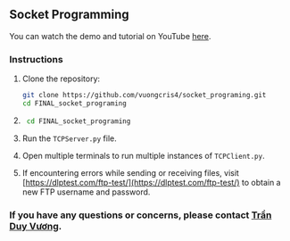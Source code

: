 ## Socket Programming

You can watch the demo and tutorial on YouTube [here](https://www.youtube.com/watch?v=FJrFyt_zEq0&list=PL4TFznO8yqE0uGW1vj4GXa51Ny-fC72Hf).

### Instructions

1. Clone the repository:
    ```bash
    git clone https://github.com/vuongcris4/socket_programing.git
    cd FINAL_socket_programing
    ```
2. ```bash
    cd FINAL_socket_programing
    ```

3. Run the `TCPServer.py` file.

4. Open multiple terminals to run multiple instances of `TCPClient.py`.

5. If encountering errors while sending or receiving files, visit [https://dlptest.com/ftp-test/](https://dlptest.com/ftp-test/) to obtain a new FTP username and password.

### If you have any questions or concerns, please contact [Trần Duy Vương](mailto:tranduyvuong100@gmail.com).
